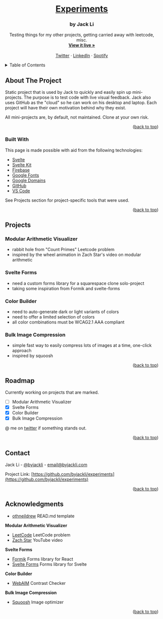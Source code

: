 <div id="top"></div>

<div align="center">
  <a href="https://github.com/byjackli/experiments">
    <h1>Experiments</h1>
  </a>

  <h3 align="center">by Jack Li</h3>

  <p align="center">
    Testing things for my other projects, getting carried away with leetcode, misc.
    <br />
    <a href="https://experiments.byjackli.com"><strong>View it live »</strong></a>
    <br />
    <br />
    <a href="https://twitter.com/byjackli">Twitter</a>
    ·
    <a href="https://www.linkedin.com/in/byjackli/">LinkedIn</a>
    ·
    <a href="https://open.spotify.com/user/primeno17">Spotify</a>
  </p>
</div>



<!-- TABLE OF CONTENTS -->
<details>
  <summary>Table of Contents</summary>
  <ol>
    <li>
      <a href="#about-the-project">About The Project</a>
      <ul>
        <li><a href="#built-with">Built With</a></li>
      </ul>
    </li>
    <li><a href="#projects">Projects</a>
    <ul>
        <li><a href="#modular-arithmetic-visualizer">Modular Arithmetic Visualizer</a></li>
        <li><a href="#svelte-forms">Svelte Forms</a></li>
        <li><a href="#color-contrast">Color Builder</a></li>
      </ul>
    </li>
    <li><a href="#roadmap">Roadmap</a></li>
    <li><a href="#acknowledgments">Acknowledgments</a></li>
  </ol>
</details>



<!-- ABOUT THE PROJECT -->
## About The Project

Static project that is used by Jack to quickly and easily spin up mini-projects. The purpose is to test code with live visual feedback. Jack also uses GitHub as the "cloud" so he can work on his desktop and laptop. Each project will have their own motivation behind why they exist.

All mini-projects are, by default, not maintained. Clone at your own risk.
<p align="right">(<a href="#top">back to top</a>)</p>



### Built With

This page is made possible with aid from the following technologies:
* [Svelte](https://svelte.dev/)
* [Svelte Kit](https://kit.svelte.dev/)
* [Firebase](https://firebase.google.com/)
* [Google Fonts](https://fonts.google.com/icons)
* [Google Domains](https://domains.google.com/)
* [GitHub](https://github.com/)
* [VS Code](https://code.visualstudio.com/)

See Projects section for project-specific tools that were used.
<p align="right">(<a href="#top">back to top</a>)</p>

## Projects

### Modular Arithmetic Visualizer
* rabbit hole from "Count Primes" Leetcode problem
* inspired by the wheel animation in Zach Star's video on modular arithmetic


### Svelte Forms
* need a custom forms library for a squarespace clone solo-project
* taking some inspiration from Formik and svelte-forms


### Color Builder
* need to auto-generate dark or light variants of colors
* need to offer a limited selection of colors
* all color combinations must be WCAG2.1 AAA compliant


### Bulk Image Compression
* simple fast way to easily compress lots of images at a time, one-click approach
* inspired by squoosh

<p align="right">(<a href="#top">back to top</a>)</p>



<!-- ROADMAP -->
## Roadmap
Currently working on projects that are marked.

- [ ] Modular Arithmetic Visualizer
- [x] Svelte Forms
- [x] Color Builder
- [x] Bulk Image Compression

@ me on [twitter](https://www.twitter.com/byjackli) if something stands out.
<p align="right">(<a href="#top">back to top</a>)</p>



<!-- CONTACT -->
## Contact

Jack Li - [@byjackli](https://twitter.com/byjackli) - email@byjackli.com

Project Link: [https://github.com/byjackli/experiments](https://github.com/byjackli/experiments)

<p align="right">(<a href="#top">back to top</a>)</p>



<!-- ACKNOWLEDGMENTS -->
## Acknowledgments

* [othneildrew](https://github.com/othneildrew/Best-README-Template) READ.md template


<strong>Modular Arithmetic Visualizer</strong>
* [LeetCode](https://leetcode.com/problems/count-primes/) LeetCode problem
* [Zach Star](https://www.youtube.com/watch?v=lJ3CD9M3nEQ) YouTube video

<strong>Svelte Forms</strong>
* [Formik](https://formik.org/) Forms library for React
* [Svelte Forms](https://github.com/chainlist/svelte-forms) Forms library for Svelte

<strong>Color Builder</strong>
* [WebAIM](https://webaim.org/) Contrast Checker

<strong>Bulk Image Compression</strong>
* [Squoosh](https://squoosh.app/) Image optimizer

<p align="right">(<a href="#top">back to top</a>)</p>
